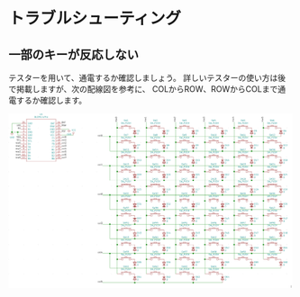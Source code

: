 # トラブルシューティング

## 一部のキーが反応しない

テスターを用いて、通電するか確認しましょう。
詳しいテスターの使い方は後で掲載しますが、次の配線図を参考に、
COLからROW、ROWからCOLまで通電するか確認します。

![sketch](sketch.png)